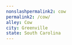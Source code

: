 ```yaml
---
﻿nonslashpermalink2: cow
permalink2: /cow/
alley: Cow
city: Greenville
state: South Carolina
---
```

